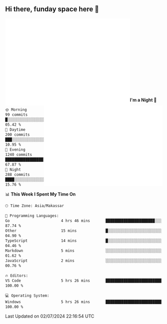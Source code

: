 ## Hi there, funday space here 🚀

<img align="left" width="400" alt="🌞" src="https://raw.githubusercontent.com/fhasnur/fhasnur/master/general.svg?token=ATQS65TR7ETTG5RLJUDIDBLBN34HE">
<img align="right" width="380" alt="🌞" src="https://raw.githubusercontent.com/fhasnur/fhasnur/master/statistics.svg?token=ATQS65TR7ETTG5RLJUDIDBLBN34HE">

<br><br><br><br><br><br><br><br><br><br><br><br><br><br>

<!--START_SECTION:waka-->
**I'm a Night 🦉** 

```text
🌞 Morning                99 commits          █░░░░░░░░░░░░░░░░░░░░░░░░   05.42 % 
🌆 Daytime                200 commits         ███░░░░░░░░░░░░░░░░░░░░░░   10.95 % 
🌃 Evening                1240 commits        █████████████████░░░░░░░░   67.87 % 
🌙 Night                  288 commits         ████░░░░░░░░░░░░░░░░░░░░░   15.76 % 
```


📊 **This Week I Spent My Time On** 

```text
🕑︎ Time Zone: Asia/Makassar

💬 Programming Languages: 
Go                       4 hrs 46 mins       ██████████████████████░░░   87.74 % 
Other                    15 mins             █░░░░░░░░░░░░░░░░░░░░░░░░   04.90 % 
TypeScript               14 mins             █░░░░░░░░░░░░░░░░░░░░░░░░   04.46 % 
Markdown                 5 mins              ░░░░░░░░░░░░░░░░░░░░░░░░░   01.62 % 
JavaScript               2 mins              ░░░░░░░░░░░░░░░░░░░░░░░░░   00.76 % 

🔥 Editors: 
VS Code                  5 hrs 26 mins       █████████████████████████   100.00 % 

💻 Operating System: 
Windows                  5 hrs 26 mins       █████████████████████████   100.00 % 
```


 Last Updated on 02/07/2024 22:16:54 UTC
<!--END_SECTION:waka-->
